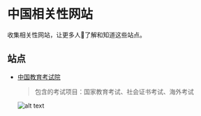 # 中国相关性网站

收集相关性网站，让更多人🫡了解和知道这些站点。

## 站点

- [中国教育考试院](https://www.neea.edu.cn/)
    > 包含的考试项目：国家教育考试、社会证书考试、海外考试

    ![alt text](考试项目.png)